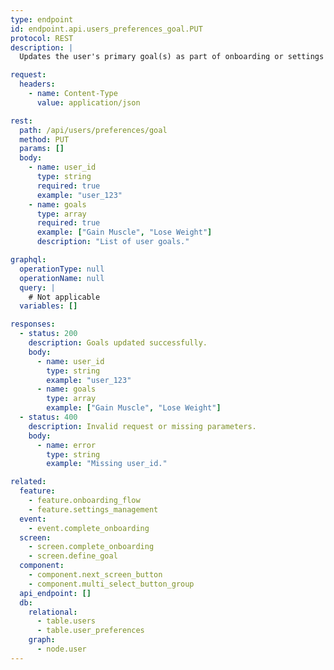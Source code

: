 ```yaml
---
type: endpoint
id: endpoint.api.users_preferences_goal.PUT
protocol: REST
description: |
  Updates the user's primary goal(s) as part of onboarding or settings management.

request:
  headers:
    - name: Content-Type
      value: application/json

rest:
  path: /api/users/preferences/goal
  method: PUT
  params: []
  body:
    - name: user_id
      type: string
      required: true
      example: "user_123"
    - name: goals
      type: array
      required: true
      example: ["Gain Muscle", "Lose Weight"]
      description: "List of user goals."

graphql:
  operationType: null
  operationName: null
  query: |
    # Not applicable
  variables: []

responses:
  - status: 200
    description: Goals updated successfully.
    body:
      - name: user_id
        type: string
        example: "user_123"
      - name: goals
        type: array
        example: ["Gain Muscle", "Lose Weight"]
  - status: 400
    description: Invalid request or missing parameters.
    body:
      - name: error
        type: string
        example: "Missing user_id."

related:
  feature:
    - feature.onboarding_flow
    - feature.settings_management
  event:
    - event.complete_onboarding
  screen:
    - screen.complete_onboarding
    - screen.define_goal
  component:
    - component.next_screen_button
    - component.multi_select_button_group
  api_endpoint: []
  db:
    relational:
      - table.users
      - table.user_preferences
    graph:
      - node.user
---
```

